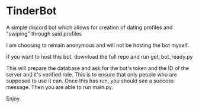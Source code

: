 # TinderBot
A simple discord bot which allows for creation of dating profiles and "swiping" through said profiles

I am choosing to remain anonymous and will not be hosting the bot myself.

If you want to host this bot, download the full repo and run get_bot_ready.py

This will prepare the database and ask for the bot's token and the ID of the server and it's verified role. This is to ensure that only people who are supposed to use it can. Once this has run, you should see a success message. Then you are able to run main.py.

Enjoy.